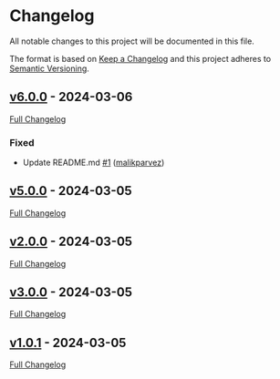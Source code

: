 <!-- markdownlint-disable MD024 -->
# Changelog

All notable changes to this project will be documented in this file.

The format is based on [Keep a Changelog](http://keepachangelog.com/en/1.0.0/) and this project adheres to [Semantic Versioning](http://semver.org).

## [v6.0.0](https://github.com/malikparvez/branching_strategy/tree/v6.0.0) - 2024-03-06

[Full Changelog](https://github.com/malikparvez/branching_strategy/compare/v5.0.0...v6.0.0)

### Fixed

- Update README.md [#1](https://github.com/malikparvez/branching_strategy/pull/1) ([malikparvez](https://github.com/malikparvez))

## [v5.0.0](https://github.com/malikparvez/branching_strategy/tree/v5.0.0) - 2024-03-05

[Full Changelog](https://github.com/malikparvez/branching_strategy/compare/v2.0.0...v5.0.0)

## [v2.0.0](https://github.com/malikparvez/branching_strategy/tree/v2.0.0) - 2024-03-05

[Full Changelog](https://github.com/malikparvez/branching_strategy/compare/v3.0.0...v2.0.0)

## [v3.0.0](https://github.com/malikparvez/branching_strategy/tree/v3.0.0) - 2024-03-05

[Full Changelog](https://github.com/malikparvez/branching_strategy/compare/v1.0.1...v3.0.0)

## [v1.0.1](https://github.com/malikparvez/branching_strategy/tree/v1.0.1) - 2024-03-05

[Full Changelog](https://github.com/malikparvez/branching_strategy/compare/87e839cd322c114e4a9494895a3289507c9cc86d...v1.0.1)
